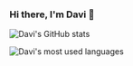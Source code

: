 ### Hi there, I'm Davi  👋



![Davi's GitHub stats](https://github-readme-stats.vercel.app/api?username=davi-tk&show_icons=true&include_all_commits=true&count_private=true)

![Davi's most used languages](https://github-readme-stats.vercel.app/api/top-langs/?username=davi-tk&layout=compact&langs_count=7)

<!--
**davi-tk/davi-tk** is a ✨ _special_ ✨ repository because its `README.md` (this file) appears on your GitHub profile.

Here are some ideas to get you started:

- 🔭 I’m currently working on ...
- 🌱 I’m currently learning ...
- 👯 I’m looking to collaborate on ...
- 🤔 I’m looking for help with ...
- 💬 Ask me about ...
- 📫 How to reach me: ...
- 😄 Pronouns: ...
- ⚡ Fun fact: ...
-->
